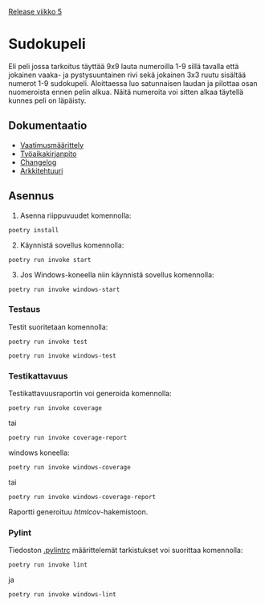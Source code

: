 [Release viikko 5](./realeases/viikko5)
# Sudokupeli

Eli peli jossa tarkoitus täyttää 9x9 lauta numeroilla 1-9 sillä tavalla että jokainen vaaka- ja pystysuuntainen rivi sekä jokainen 3x3 ruutu sisältää numerot 1-9 sudokupeli. Aloittaessa luo satunnaisen laudan ja pilottaa osan nuomeroista ennen pelin alkua. Näitä numeroita voi sitten alkaa täytellä kunnes peli on läpäisty.

## Dokumentaatio
- [Vaatimusmäärittely](./dokumentaatio/vaatimusmaarittely.md)
- [Työaikakirjanpito](./dokumentaatio/tuntikirjanpito.md)
- [Changelog](./dokumentaatio/changelog.md)
- [Arkkitehtuuri](./dokumentaatio/arkkitehtuuri.md)

## Asennus

1. Asenna riippuvuudet komennolla:

```
poetry install
```

2. Käynnistä sovellus komennolla:

```
poetry run invoke start
```

3. Jos Windows-koneella niin käynnistä sovellus komennolla:

```
poetry run invoke windows-start
```
### Testaus

Testit suoritetaan komennolla:

```
poetry run invoke test
```
```
poetry run invoke windows-test
```

### Testikattavuus

Testikattavuusraportin voi generoida komennolla:
```
poetry run invoke coverage
```
tai
```
poetry run invoke coverage-report
```
windows koneella:
```
poetry run invoke windows-coverage
```
tai
```
poetry run invoke windows-coverage-report
```
Raportti generoituu _htmlcov_-hakemistoon.
### Pylint

Tiedoston [.pylintrc](./.pylintrc) määrittelemät tarkistukset voi suorittaa komennolla:

```
poetry run invoke lint
```
ja
```
poetry run invoke windows-lint
```
